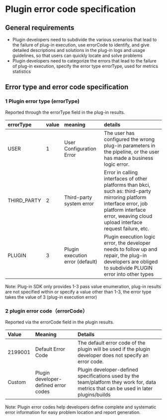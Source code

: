 # Plugin error code specification

## General requirements

* Plugin developers need to subdivide the various scenarios that lead to the failure of plug-in execution, use errorCode to identify, and give detailed descriptions and solutions in the plug-in logs and usage guidelines, so that users can quickly locate and solve problems
* Plugin developers need to categorize the errors that lead to the failure of plug-in execution, specify the error type errorType, used for metrics statistics

## Error type and error code specification

### 1 Plugin error type (errorType)

Reported through the errorType field in the plug-in results.

| errorType | value | meaning | details |
| :--- | :--- | :--- | :--- |
| USER | 1 | User Configuration Error | The user has configured the wrong plug-in parameters in the pipeline, or the user has made a business logic error.
| THIRD\_PARTY | 2 | Third-party system error | Error in calling interfaces of other platforms than bkci, such as: third-party mirroring platform interface error, job platform interface error, weaving cloud upload interface request failure, etc. |
| PLUGIN | 3 | Plugin execution error (default) | Plugin execution logic error, the developer needs to follow up and repair, the plug-in developers are obliged to subdivide PLUGIN error into other types |

Note: Plug-in SDK only provides 1-3 pass value enumeration, plug-in results are not specified within or specify a value other than 1-3, the error type takes the value of 3 (plug-in execution error)


### 2 plugin error code（errorCode）

Reported via the errorCode field in the plugin results.

| Value | Meaning | Details |
| :--- | :--- | :--- |
| 2199001 | Default Error Code | The default error code of the plugin will be used if the plugin developer does not specify an error code. |
| Custom | Plugin developer-defined error codes | Plugin developer-defined specifications used by the team/platform they work for, data metrics that can be used in later plugins/builds |

Note: Plugin error codes help developers define complete and systematic error information for easy problem location and report generation.

